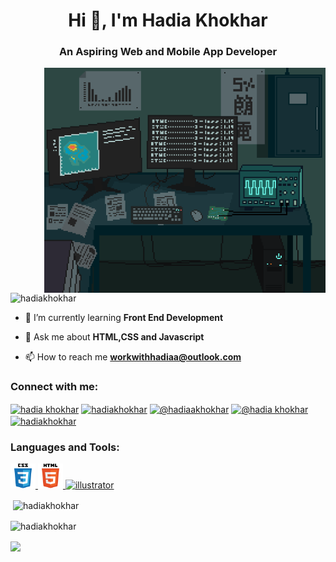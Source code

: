 <h1 align="center">Hi 👋, I'm Hadia Khokhar</h1>
<h3 align="center">An Aspiring Web and Mobile App Developer</h3>

<p> 
  <img src="Images/Hadia Khokahar,Mern Stack Developer.gif" alt="hadiakhokhar" width ="450px" align="right"/>
  <img src="https://komarev.com/ghpvc/?username=hadiakhokhar&label=Profile%20views&color=0e75b6&style=flat" alt="hadiakhokhar" /> </p>

- 🌱 I’m currently learning **Front End Development**

- 💬 Ask me about **HTML,CSS and Javascript**

- 📫 How to reach me **workwithhadiaa@outlook.com**


<h3 align="left">Connect with me:</h3>
<p align="left">
<a href="https://linkedin.com/in/hadia khokhar" target="blank"><img align="center" src="https://raw.githubusercontent.com/rahuldkjain/github-profile-readme-generator/master/src/images/icons/Social/linked-in-alt.svg" alt="hadia khokhar" height="30" width="40" /></a>
<a href="https://stackoverflow.com/users/hadiakhokhar" target="blank"><img align="center" src="https://raw.githubusercontent.com/rahuldkjain/github-profile-readme-generator/master/src/images/icons/Social/stack-overflow.svg" alt="hadiakhokhar" height="30" width="40" /></a>
<a href="https://hashnode.com/@hadiaakhokhar" target="blank"><img align="center" src="https://raw.githubusercontent.com/rahuldkjain/github-profile-readme-generator/master/src/images/icons/Social/hashnode.svg" alt="@hadiaakhokhar" height="30" width="40" /></a>
<a href="https://medium.com/@hadia khokhar" target="blank"><img align="center" src="https://raw.githubusercontent.com/rahuldkjain/github-profile-readme-generator/master/src/images/icons/Social/medium.svg" alt="@hadia khokhar" height="30" width="40" /></a>
<a href="https://www.leetcode.com/hadiakhokhar" target="blank"><img align="center" src="https://raw.githubusercontent.com/rahuldkjain/github-profile-readme-generator/master/src/images/icons/Social/leet-code.svg" alt="hadiakhokhar" height="30" width="40" /></a>
</p>

<h3 align="left">Languages and Tools:</h3>
<p align="left"> <a href="https://www.w3schools.com/css/" target="_blank" rel="noreferrer"> <img src="https://raw.githubusercontent.com/devicons/devicon/master/icons/css3/css3-original-wordmark.svg" alt="css3" width="40" height="40"/> </a> <a href="https://www.w3.org/html/" target="_blank" rel="noreferrer"> <img src="https://raw.githubusercontent.com/devicons/devicon/master/icons/html5/html5-original-wordmark.svg" alt="html5" width="40" height="40"/> </a> <a href="https://www.adobe.com/in/products/illustrator.html" target="_blank" rel="noreferrer"> <img src="https://www.vectorlogo.zone/logos/adobe_illustrator/adobe_illustrator-icon.svg" alt="illustrator" width="40" height="40"/> </a> </p>

<p>&nbsp;<img align="center" src="https://github-readme-stats.vercel.app/api?username=hadiakhokhar&show_icons=true&locale=en&bg_color=222831&icon_color=7BC74D&ring_color=7BC74D&text_color=939393&title_color=EEEEEE" alt="hadiakhokhar" /></p>

<p><img align="center" src="https://github-readme-streak-stats.herokuapp.com/?user=hadiakhokhar&background=222831&ring=7BC74D&fire=7BC74D&currStreakLabel=7BC74D&sideLabels=EEEEEE&sideNums=EEEEEE&currStreakNum=EEEEEE&dates=939393" alt="hadiakhokhar" /></p>

<p>
  <img  align="center"  src="https://github-readme-stats.vercel.app/api/top-langs/?username=hadiakhokhar&layout=donut-vertical&bg_color=222831&text_color=EEEEEE&title_color=EEEEEE">
</p>
